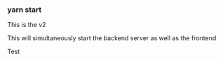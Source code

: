 ### yarn start

This is the v2

This will simultaneously start the backend server as well as the frontend

Test
